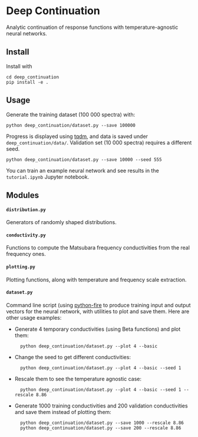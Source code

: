 # Deep Continuation
Analytic continuation of response functions with temperature-agnostic neural networks.

## Install
Install with

    cd deep_continuation
    pip install -e .

## Usage
Generate the training dataset (100 000 spectra) with:

    python deep_continuation/dataset.py --save 100000

Progress is displayed using [tqdm](https://github.com/tqdm/tqdm), and data is saved under `deep_continuation/data/`. Validation set (10 000 spectra) requires a different seed.

    python deep_continuation/dataset.py --save 10000 --seed 555

You can train an example neural network and see results in the `tutorial.ipynb` Jupyter notebook.

## Modules
#### `distribution.py`
Generators of randomly shaped distributions.

#### `conductivity.py`
Functions to compute the Matsubara frequency conductivities from the real frequency ones.

#### `plotting.py`
Plotting functions, along with temperature and frequency scale extraction.

#### `dataset.py`
Command line script (using [python-fire](https://github.com/google/python-fire) to produce training input and output vectors for the neural network, with utilities to plot and save them. Here are other usage examples:

- Generate 4 temporary conductivities (using Beta functions) and plot them:

        python deep_continuation/dataset.py --plot 4 --basic

- Change the seed to get different conductivities:

        python deep_continuation/dataset.py --plot 4 --basic --seed 1

- Rescale them to see the temperature agnostic case:

        python deep_continuation/dataset.py --plot 4 --basic --seed 1 --rescale 8.86

- Generate 1000 training conductivities and 200 validation conductivities and save them instead of plotting them:

        python deep_continuation/dataset.py --save 1000 --rescale 8.86
        python deep_continuation/dataset.py --save 200 --rescale 8.86
